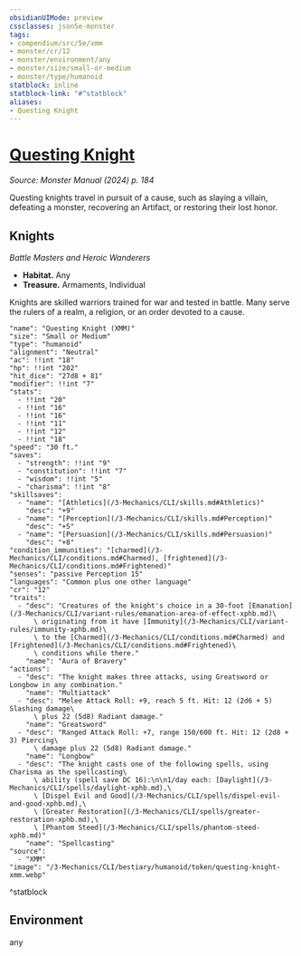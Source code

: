 ```yaml
---
obsidianUIMode: preview
cssclasses: json5e-monster
tags:
- compendium/src/5e/xmm
- monster/cr/12
- monster/environment/any
- monster/size/small-or-medium
- monster/type/humanoid
statblock: inline
statblock-link: "#^statblock"
aliases:
- Questing Knight
---
```

# [Questing Knight](3-Mechanics\CLI\bestiary\humanoid/questing-knight-xmm.md)
*Source: Monster Manual (2024) p. 184*  

Questing knights travel in pursuit of a cause, such as slaying a villain, defeating a monster, recovering an Artifact, or restoring their lost honor.

## Knights

*Battle Masters and Heroic Wanderers*

- **Habitat.** Any  
- **Treasure.** Armaments, Individual  

Knights are skilled warriors trained for war and tested in battle. Many serve the rulers of a realm, a religion, or an order devoted to a cause.

```statblock
"name": "Questing Knight (XMM)"
"size": "Small or Medium"
"type": "humanoid"
"alignment": "Neutral"
"ac": !!int "18"
"hp": !!int "202"
"hit_dice": "27d8 + 81"
"modifier": !!int "7"
"stats":
  - !!int "20"
  - !!int "16"
  - !!int "16"
  - !!int "11"
  - !!int "12"
  - !!int "18"
"speed": "30 ft."
"saves":
  - "strength": !!int "9"
  - "constitution": !!int "7"
  - "wisdom": !!int "5"
  - "charisma": !!int "8"
"skillsaves":
  - "name": "[Athletics](/3-Mechanics/CLI/skills.md#Athletics)"
    "desc": "+9"
  - "name": "[Perception](/3-Mechanics/CLI/skills.md#Perception)"
    "desc": "+5"
  - "name": "[Persuasion](/3-Mechanics/CLI/skills.md#Persuasion)"
    "desc": "+8"
"condition_immunities": "[charmed](/3-Mechanics/CLI/conditions.md#Charmed), [frightened](/3-Mechanics/CLI/conditions.md#Frightened)"
"senses": "passive Perception 15"
"languages": "Common plus one other language"
"cr": "12"
"traits":
  - "desc": "Creatures of the knight's choice in a 30-foot [Emanation](/3-Mechanics/CLI/variant-rules/emanation-area-of-effect-xphb.md)\
      \ originating from it have [Immunity](/3-Mechanics/CLI/variant-rules/immunity-xphb.md)\
      \ to the [Charmed](/3-Mechanics/CLI/conditions.md#Charmed) and [Frightened](/3-Mechanics/CLI/conditions.md#Frightened)\
      \ conditions while there."
    "name": "Aura of Bravery"
"actions":
  - "desc": "The knight makes three attacks, using Greatsword or Longbow in any combination."
    "name": "Multiattack"
  - "desc": "Melee Attack Roll: +9, reach 5 ft. Hit: 12 (2d6 + 5) Slashing damage\
      \ plus 22 (5d8) Radiant damage."
    "name": "Greatsword"
  - "desc": "Ranged Attack Roll: +7, range 150/600 ft. Hit: 12 (2d8 + 3) Piercing\
      \ damage plus 22 (5d8) Radiant damage."
    "name": "Longbow"
  - "desc": "The knight casts one of the following spells, using Charisma as the spellcasting\
      \ ability (spell save DC 16):\n\n1/day each: [Daylight](/3-Mechanics/CLI/spells/daylight-xphb.md),\
      \ [Dispel Evil and Good](/3-Mechanics/CLI/spells/dispel-evil-and-good-xphb.md),\
      \ [Greater Restoration](/3-Mechanics/CLI/spells/greater-restoration-xphb.md),\
      \ [Phantom Steed](/3-Mechanics/CLI/spells/phantom-steed-xphb.md)"
    "name": "Spellcasting"
"source":
  - "XMM"
"image": "/3-Mechanics/CLI/bestiary/humanoid/token/questing-knight-xmm.webp"
```
^statblock

## Environment

any